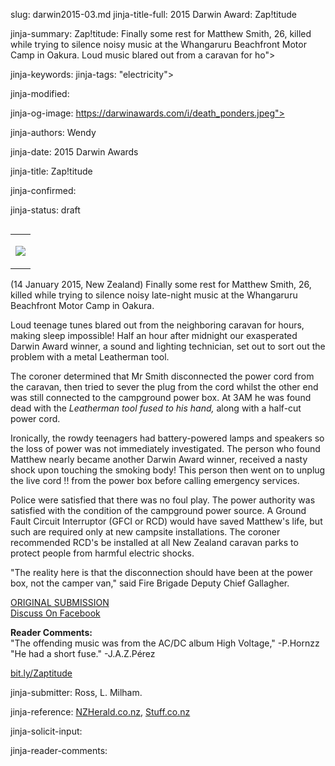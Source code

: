 slug: darwin2015-03.md
jinja-title-full: 2015 Darwin Award: Zap!titude

jinja-summary: Zap!titude: Finally some rest for Matthew Smith, 26, killed while trying to silence noisy music at the Whangaruru Beachfront Motor Camp in Oakura. Loud music blared out from a caravan for ho">

jinja-keywords:
jinja-tags: "electricity">

jinja-modified:

jinja-og-image: https://darwinawards.com/i/death_ponders.jpeg">

jinja-authors: Wendy

jinja-date: 2015 Darwin Awards


jinja-title: Zap!titude


jinja-confirmed:

jinja-status: draft

<TABLE border=0 align=right><TR><TD align=center>

<A href="http://cgi.darwinawards.com/cgi/search.pl?keywords=category%3Delectricity&swishindex=stories.data&show_description=yes&maxdisplay=10&maxresults=50"><IMG src="/i/icon/electric_zap.jpg" border=0></A>

</TD></TR></TABLE>

(14 January 2015, New Zealand) Finally some rest for Matthew Smith, 26,
killed while trying to silence noisy late-night music at the Whangaruru
Beachfront Motor Camp in Oakura.

Loud teenage tunes blared out from the neighboring caravan for hours,
making sleep impossible! Half an hour after midnight our exasperated
Darwin Award winner, a sound and lighting technician, set out to sort out
the problem with a metal Leatherman tool.

The coroner determined that Mr Smith disconnected the power cord from the
caravan, then tried to sever the plug from the cord whilst the other end
was still connected to the campground power box. At 3AM he was found dead
with the <EM>Leatherman tool fused to his hand,</EM> along with a half-cut
power cord.

Ironically, the rowdy teenagers had battery-powered lamps and speakers so
the loss of power was not immediately investigated. The person who found
Matthew nearly became another Darwin Award winner, received a nasty shock
upon touching the smoking body! This person then went on to unplug the live
cord !! from the power box before calling emergency services.

Police were satisfied that there was no foul play. The power authority was
satisfied with the condition of the campground power source. A Ground Fault
Circuit Interruptor (GFCI or RCD) would have saved Matthew's life, but such
are required only at new campsite installations. The coroner recommended
RCD's be installed at all New Zealand caravan parks to protect people from
harmful electric shocks.

"The reality here is that the disconnection should have been at the
power box, not the camper van," said Fire Brigade Deputy Chief Gallagher.

<A href="http://darwinawards.com/slush/201712/pending20171224-124342.html">ORIGINAL SUBMISSION</A>
<BR>
<A href="https://www.facebook.com/TheDarwinAwards/posts/10155168177097553">Discuss On Facebook</A>

<STRONG>Reader Comments:</STRONG><BR>
"The offending music was from the AC/DC album High Voltage," -P.Hornzz<BR>
"He had a short fuse." -J.A.Z.P&eacute;rez

<A href="https://bit.ly/Zaptitude">bit.ly/Zaptitude</A>

jinja-submitter: Ross, L. Milham.

jinja-reference: <A href="http://www.nzherald.co.nz/nz/news/article.cfm?c_id=1&objectid=11963236">NZHerald.co.nz</A>,
<A href="https://www.stuff.co.nz/waikato-times/news/65099171/tragedy-as-matthew-smith-electrocuted-trying-to-cut-power-to-caravan">Stuff.co.nz</A>

jinja-solicit-input:

jinja-reader-comments:



<!--#include file=nav_2015.html -->


